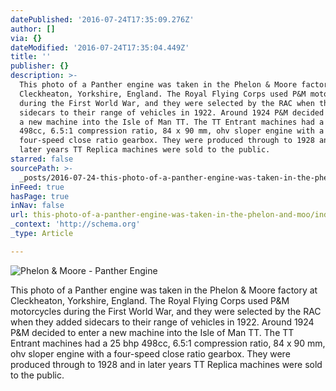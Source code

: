 ```yaml
---
datePublished: '2016-07-24T17:35:09.276Z'
author: []
via: {}
dateModified: '2016-07-24T17:35:04.449Z'
title: ''
publisher: {}
description: >-
  This photo of a Panther engine was taken in the Phelon & Moore factory at
  Cleckheaton, Yorkshire, England. The Royal Flying Corps used P&M motorcycles
  during the First World War, and they were selected by the RAC when they added
  sidecars to their range of vehicles in 1922. Around 1924 P&M decided to enter
  a new machine into the Isle of Man TT. The TT Entrant machines had a 25 bhp
  498cc, 6.5:1 compression ratio, 84 x 90 mm, ohv sloper engine with a
  four-speed close ratio gearbox. They were produced through to 1928 and in
  later years TT Replica machines were sold to the public.
starred: false
sourcePath: >-
  _posts/2016-07-24-this-photo-of-a-panther-engine-was-taken-in-the-phelon-and-moo.md
inFeed: true
hasPage: true
inNav: false
url: this-photo-of-a-panther-engine-was-taken-in-the-phelon-and-moo/index.html
_context: 'http://schema.org'
_type: Article

---
```

![Phelon & Moore - Panther Engine](https://the-grid-user-content.s3-us-west-2.amazonaws.com/63015709-1c55-4b52-b15f-ced48d2508c3.jpg)

This photo of a Panther engine was taken in the Phelon & Moore factory at Cleckheaton, Yorkshire, England. The Royal Flying Corps used P&M motorcycles during the First World War, and they were selected by the RAC when they added sidecars to their range of vehicles in 1922\. Around 1924 P&M decided to enter a new machine into the Isle of Man TT. The TT Entrant machines had a 25 bhp 498cc, 6.5:1 compression ratio, 84 x 90 mm, ohv sloper engine with a four-speed close ratio gearbox. They were produced through to 1928 and in later years TT Replica machines were sold to the public.